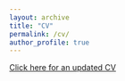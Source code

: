 ```yaml
---
layout: archive
title: "CV"
permalink: /cv/
author_profile: true
---
```


[Click here for an updated CV](https://github.com/kliao12/kliao12.github.io/tree/master/files/Kevin%Liao%CV.pdf)


